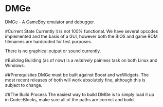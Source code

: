 # DMGe
DMGe - A GameBoy emulator and debugger. 

#Current State
Currently it is not 100% functional. We have several opcodes implemented and the basis of a GUI, however both the BIOS and game ROM filenames are hardcoded for test purposes.

There is no graphical output or sound currently.

#Building
Building (as of now) is a *relatively* painless task on both Linux and Windows.

##Prerequisites
DMGe must be built against Boost and wxWidgets. The most recent releases of both will work absolutely fine, although this is subject to change.

##The Build Process
The easiest way to build DMGe is to simply load it up in Code::Blocks, make sure all of the paths are correct and build.

